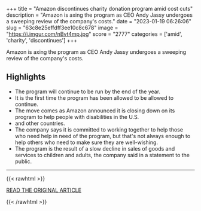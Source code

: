 +++
title = "Amazon discontinues charity donation program amid cost cuts"
description = "Amazon is axing the program as CEO Andy Jassy undergoes a sweeping review of the company's costs."
date = "2023-01-19 06:26:06"
slug = "63c8e25effdff3ee10c8c678"
image = "https://i.imgur.com/nBvt4mp.jpg"
score = "2777"
categories = ['amid', 'charity', 'discontinues']
+++

Amazon is axing the program as CEO Andy Jassy undergoes a sweeping review of the company's costs.

## Highlights

- The program will continue to be run by the end of the year.
- It is the first time the program has been allowed to be allowed to continue.
- The move comes as Amazon announced it is closing down on its program to help people with disabilities in the U.S.
- and other countries.
- The company says it is committed to working together to help those who need help in need of the program, but that's not always enough to help others who need to make sure they are well-wishing.
- The program is the result of a slow decline in sales of goods and services to children and adults, the company said in a statement to the public.

---

{{< rawhtml >}}
  <p class="article-category">
    <a target="_blank" href="https://www.cnbc.com/2023/01/18/amazon-discontinues-amazonsmile-charity-donation-program-amid-cost-cuts.html">READ THE ORIGINAL ARTICLE</a>
  </p>
{{< /rawhtml >}}

